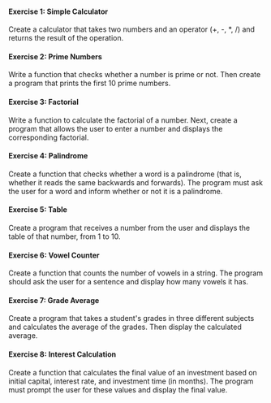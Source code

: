 #### Exercise 1: Simple Calculator
Create a calculator that takes two numbers and an operator (+, -, *, /) and returns the result
of the operation.

#### Exercise 2: Prime Numbers
Write a function that checks whether a number is prime or not. Then create a program that
prints the first 10 prime numbers.

#### Exercise 3: Factorial
Write a function to calculate the factorial of a number. Next, create a program that allows the
user to enter a number and displays the corresponding factorial.

#### Exercise 4: Palindrome
Create a function that checks whether a word is a palindrome (that is, whether it reads the
same backwards and forwards). The program must ask the user for a word and inform
whether or not it is a palindrome.

#### Exercise 5: Table
Create a program that receives a number from the user and displays the table of that
number, from 1 to 10.

#### Exercise 6: Vowel Counter
Create a function that counts the number of vowels in a string. The program should ask the
user for a sentence and display how many vowels it has.

#### Exercise 7: Grade Average
Create a program that takes a student's grades in three different subjects and calculates the
average of the grades. Then display the calculated average.

#### Exercise 8: Interest Calculation
Create a function that calculates the final value of an investment based on initial capital,
interest rate, and investment time (in months). The program must prompt the user for these
values and display the final value.

